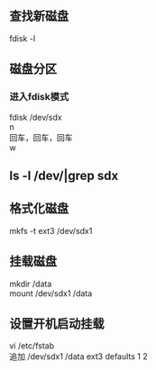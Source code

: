 ## 查找新磁盘
fdisk -l<br>
## 磁盘分区
### 进入fdisk模式
fdisk /dev/sdx<br>
	n<br>
	回车，回车，回车<br>
	w<br>
## ls -l /dev/|grep sdx
## 格式化磁盘
mkfs -t ext3 /dev/sdx1
## 挂载磁盘
mkdir /data<br>
mount /dev/sdx1 /data<br>
## 设置开机启动挂载
vi /etc/fstab<br>
追加 /dev/sdx1 /data ext3 defaults 1 2<br>

